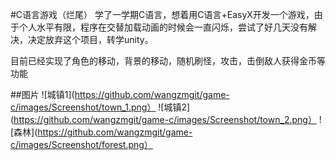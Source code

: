 #C语言游戏（烂尾）
学了一学期C语言，想着用C语言+EasyX开发一个游戏，由于个人水平有限，程序在交替加载动画的时候会一直闪烁，尝试了好几天没有解决，决定放弃这个项目，转学unity。

目前已经实现了角色的移动，背景的移动，随机刷怪，攻击，击倒敌人获得金币等功能

##图片
![城镇1](https://github.com/wangzmgit/game-c/images/Screenshot/town_1.png）
![城镇2](https://github.com/wangzmgit/game-c/images/Screenshot/town_2.png）
![森林](https://github.com/wangzmgit/game-c/images/Screenshot/forest.png）